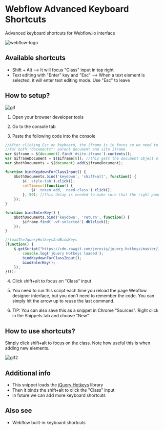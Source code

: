 # Webflow Advanced Keyboard Shortcuts
Advanced keyboard shortcuts for Webflow.io interface

![webflow-logo](http://uploads.webflow.com/55e93f06d996a5894512d00d/55dd1a448f79b836280d697f_png.png)

## Available shortcuts
* Shift + Alt --> It will focus "Class" input in top right
* Text editing with "Enter" key and "Esc" --> When a text element is selected, it will enter text editing mode. Use "Esc" to leave  

## How to setup?

![gif](https://github.com/maciejsaw/webflow-advanced-keyboard-shortcuts/raw/master/keyboard%20webflow.gif)

1) Open your browser developer tools

2) Go to the console tab

3) Paste the following code into the console

```javascript
//After clicking Esc on keyboard, the iframe is in focus so we need to bind the keys 
//for both "documents": parent document and site iframe. 
var $iframe = $(document).find('#site-iframe').contents();
var $iframeDocument = $($iframe[0]); //this gets the document object of the iframe
var $bothDocuments = $(document).add($iframeDocument);

function bindKeydownForClassInput() {
    $bothDocuments.bind('keydown', 'shift+alt', function() {
        $('.style-tab').click();
        setTimeout(function() {
            $('.token.add, .need-class').click();
        }, 50); //this delay is needed to make sure that the right panel tab is switched
    });
}

function bindEnterKey() {
    $bothDocuments.bind('keydown', 'return', function() {
        $iframe.find('.wf-selected').dblclick();
    });
}

//loadTheJqueryHotkeysAndBindKeys 
(function() {
    $.getScript("https://cdn.rawgit.com/jeresig/jquery.hotkeys/master/jquery.hotkeys.js", function() {
        console.log('jQuery Hotkeys loaded');
        bindKeydownForClassInput();
        bindEnterKey();
    });
})();
```

4) Click shift+alt to focus on "Class" input 

5) You need to run this script each time you reload the page Webflow designer interface, but you don't need to remember the code. You can simply hit the arrow up to reuse the last command. 

6) TIP: You can also save this as a snippet in Chrome "Sources". Right click in the Snippets tab and choose "New"

## How to use shortcuts?

Simply click shift+alt to focus on the class. 
Note how useful this is when adding new elements.

![gif2](https://raw.githubusercontent.com/maciejsaw/webflow-advanced-keyboard-shortcuts/master/keyboard%20webflow2.gif)


## Additional info
* This snippet loads the [jQuery Hotkeys](https://github.com/jeresig/jquery.hotkeys) library 
* Then it binds the shift+alt to click the "Class" input
* In future we can add more keyboard shortcuts


## Also see 
* Webflow built-in keyboard shortcuts
